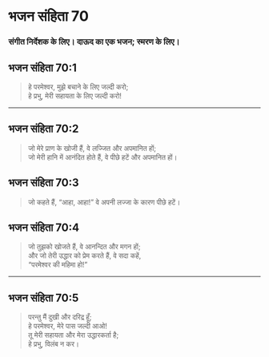 # भजन संहिता 70

### संगीत निर्देशक के लिए। दाऊद का एक भजन; स्मरण के लिए।

## भजन संहिता 70:1

> हे परमेश्वर, मुझे बचाने के लिए जल्दी करो;  
> हे प्रभु, मेरी सहायता के लिए जल्दी करो!

---

## भजन संहिता 70:2

> जो मेरे प्राण के खोजी हैं, वे लज्जित और अपमानित हों;  
> जो मेरी हानि में आनंदित होते हैं, वे पीछे हटें और अपमानित हों।

## भजन संहिता 70:3

> जो कहते हैं, “आहा, आहा!” वे अपनी लज्जा के कारण पीछे हटें।

## भजन संहिता 70:4

> जो तुझको खोजते हैं, वे आनन्दित और मगन हों;  
> और जो तेरी उद्धार को प्रेम करते हैं, वे सदा कहें,  
> “परमेश्वर की महिमा हो!”

---

## भजन संहिता 70:5

> परन्तु मैं दुखी और दरिद्र हूँ;  
> हे परमेश्वर, मेरे पास जल्दी आओ!  
> तू मेरी सहायता और मेरा उद्धारकर्ता है;  
> हे प्रभु, विलंब न कर।
